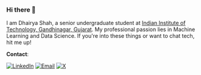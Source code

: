 ### Hi there 👋

<!--
**DhairyaShah981/DhairyaShah981** is a ✨ _special_ ✨ repository because its `README.md` (this file) appears on your GitHub profile.

Here are some ideas to get you started:

- 🔭 I’m currently working on ...
- 🌱 I’m currently learning ...
- 👯 I’m looking to collaborate on ...
- 🤔 I’m looking for help with ...
- 💬 Ask me about ...
- 📫 How to reach me: ...
- 😄 Pronouns: ...
- ⚡ Fun fact: ...
-->
I am Dhairya Shah, a senior undergraduate student at [Indian Institute of Technology, Gandhinagar, Gujarat](http://iitgn.ac.in/).
My professional passion lies in Machine Learning and Data Science. If you're into these things or want to chat tech, hit me up!

**Contact**:

[![LinkedIn](https://img.shields.io/badge/LinkedIn-blue?style=for-the-badge&logo=Linkedin&logoColor=white)](https://www.linkedin.com/in/dhairyashah0819/)
[![Email](https://img.shields.io/badge/Email-blue?style=for-the-badge&logo=email&logoColor=white)](mailto:dhairya.shah@iitgn.ac.in)
[![X](https://img.shields.io/badge/Twitter-blue?style=for-the-badge&logo=twitter&logoColor=white)](https://twitter.com/dhairya_shah09)

<!---
RYeeshuDhurandhar/RYeeshuDhurandhar is a ✨ special ✨ repository because its `README.md` (this file) appears on your GitHub profile.
You can click the Preview link to take a look at your changes.
--->


